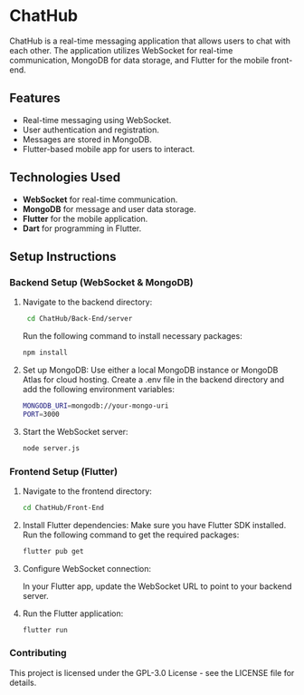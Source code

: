 # ChatHub

ChatHub is a real-time messaging application that allows users to chat with each other. The application utilizes WebSocket for real-time communication, MongoDB for data storage, and Flutter for the mobile front-end.

## Features
- Real-time messaging using WebSocket.
- User authentication and registration.
- Messages are stored in MongoDB.
- Flutter-based mobile app for users to interact.

## Technologies Used
- **WebSocket** for real-time communication.
- **MongoDB** for message and user data storage.
- **Flutter** for the mobile application.
- **Dart** for programming in Flutter.

## Setup Instructions

### Backend Setup (WebSocket & MongoDB)
1. Navigate to the backend directory:
   ```bash
    cd ChatHub/Back-End/server
    ```
    Run the following command to install necessary packages:
     ```bash 
     npm install
     ```
2. Set up MongoDB:
    Use either a local MongoDB instance or MongoDB Atlas for cloud hosting.
    Create a .env file in the backend directory and add the following environment variables:
    ```bash
    MONGODB_URI=mongodb://your-mongo-uri
    PORT=3000
    ```

3. Start the WebSocket server:
    ```bash
    node server.js
    ```
### Frontend Setup (Flutter)
1. Navigate to the frontend directory:
    ```bash
    cd ChatHub/Front-End
    ```
2. Install Flutter dependencies:
    Make sure you have Flutter SDK installed.
    Run the following command to get the required packages:
    ```bash
    flutter pub get
    ```
3. Configure WebSocket connection:

    In your Flutter app, update the WebSocket URL to point to your backend server.

4. Run the Flutter application:
    ```bash
    flutter run
    ```
### Contributing  
  This project is licensed under the GPL-3.0 License - see the LICENSE file for details.
